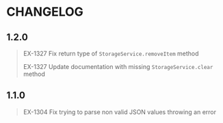 # CHANGELOG

## 1.2.0

> EX-1327 Fix return type of `StorageService.removeItem` method
>
> EX-1327 Update documentation with missing `StorageService.clear` method

## 1.1.0

> EX-1304 Fix trying to parse non valid JSON values throwing an error
